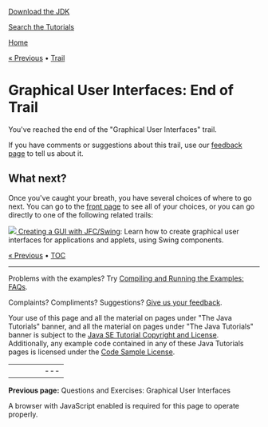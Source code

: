 [Download
the JDK](http://java.sun.com/javase/6/download.jsp)
  
[Search the
Tutorials](../search.html)

[Home](../index.html)

[« Previous](features/QandE/questions.html)
•
[Trail](./TOC.html)

# Graphical User Interfaces: End of Trail

You've reached the end of the "Graphical User Interfaces" trail.

If you have comments or suggestions about this trail,
use our
[feedback page](http://download.oracle.com/javase/feedback.html)
to tell us about it.

## What next?

Once you've caught your breath,
you have several choices of where to go next.
You can go to the [front page](../index.html)
to see all of your choices,
or you can go directly to one of the following related trails:

[![](../images/coreTrail.gif)
Creating a GUI with JFC/Swing](../uiswing/index.html):
Learn how to create graphical user interfaces for applications and
applets, using Swing components.

[« Previous](features/QandE/questions.html)
•
[TOC](./TOC.html)

---

Problems with the examples? Try [Compiling and Running
the Examples: FAQs](../information/run-examples.html).
  
Complaints? Compliments? Suggestions? [Give
us your feedback](http://download.oracle.com/javase/feedback.html).

Your use of this page and all the material on pages under "The Java Tutorials" banner,
and all the material on pages under "The Java Tutorials" banner is subject to the [Java SE Tutorial Copyright
and License](../information/license.html).
Additionally, any example code contained in any of these Java
Tutorials pages is licensed under the
[Code
Sample License](http://developers.sun.com/license/berkeley_license.html).

|  |  |  |  |  |
| --- | --- | --- | --- | --- |
| |  |  | | --- | --- | | duke image | Oracle logo | | [About Oracle](http://www.oracle.com/us/corporate/index.html) | [Oracle Technology Network](http://www.oracle.com/technology/index.html) | [Terms of Service](https://www.samplecode.oracle.com/servlets/CompulsoryClickThrough?type=TermsOfService) | Copyright © 1995, 2011 Oracle and/or its affiliates. All rights reserved. |

**Previous page:** Questions and Exercises: Graphical User Interfaces




A browser with JavaScript enabled is required for this page to operate properly.